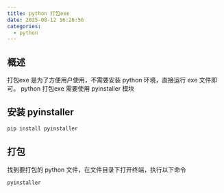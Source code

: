 ```yaml
---
title: python 打包exe
date: 2025-08-12 16:26:56
categories:
  - python
---
```


## 概述
打包exe 是为了方便用户使用，不需要安装 python 环境，直接运行 exe 文件即可。
python 打包exe 需要使用 pyinstaller 模块

## 安装 pyinstaller

```bash
pip install pyinstaller
```

## 打包
找到要打包的 python 文件，在文件目录下打开终端，执行以下命令
```bash
pyinstaller 
```
